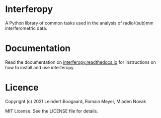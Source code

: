 # Interferopy

A Python library of common tasks used in the analysis of radio/(sub)mm interferometric data.


# Documentation

Read the documentation on [interferopy.readthedocs.io](https://interferopy.readthedocs.io/en/latest/) for instructions on how to install and use interferopy.


# Licence

Copyright (c) 2021 Leindert Boogaard, Romain Meyer, Mladen Novak

MIT License.  See the LICENSE file for details.

